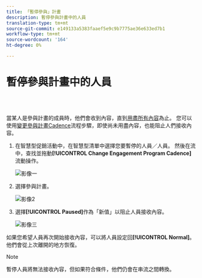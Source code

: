 ```yaml
---
title: 「暫停參與」計畫
description: 暫停參與計畫中的人員
translation-type: tm+mt
source-git-commit: e149133a5383faaef5e9c9b7775ae36e633ed7b1
workflow-type: tm+mt
source-wordcount: '164'
ht-degree: 0%

---
```



# 暫停參與計畫中的人員

<br> 

當某人是參與計畫的成員時，他們會收到內容，直到[用盡所有內容](https://docs.marketo.com/display/DOCS/People+Who+Have+Exhausted+Content)為止。 您可以使用[變更參與計畫Cadence](https://docs.marketo.com/display/DOCS/Change+Engagement+Program+Cadence)流程步驟，即使尚未用盡內容，也能阻止人們接收內容。

1. 在智慧型促銷活動中，在智慧型清單中選擇您要暫停的人員／人員。 然後在流中，查找並拖動&#x200B;**[!UICONTROL Change Engagement Program Cadence]**&#x200B;流動操作。

   ![影像一](/help/sky/assets/engagement-programs/pause-people-in-an-engagement-program/pause-people-in-an-engagement-program-1.png)

1. 選擇參與計畫。

   ![影像2](/help/sky/assets/engagement-programs/pause-people-in-an-engagement-program/pause-people-in-an-engagement-program-2.png)

1. 選擇&#x200B;**[!UICONTROL Paused]**&#x200B;作為「新值」以阻止人員接收內容。

   ![影像三](/help/sky/assets/engagement-programs/pause-people-in-an-engagement-program/pause-people-in-an-engagement-program-3.png)

如果您希望人員再次開始接收內容，可以將人員設定回&#x200B;**[!UICONTROL Normal]**。 他們會從上次離開的地方恢復。

>[!NOTE]
>
>暫停人員將無法接收內容，但如果符合條件，他們仍會在串流之間轉換。
